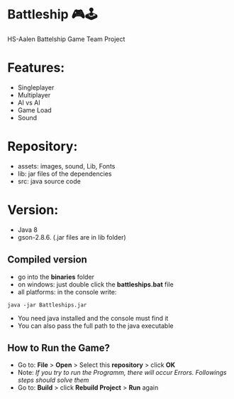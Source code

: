 # Battleship 🎮🕹
HS-Aalen Battelship Game Team Project

# Features:
- Singleplayer
- Multiplayer
- AI vs AI
- Game Load
- Sound

# Repository:
<ul>
    <li>assets: images, sound, Lib, Fonts</li>
    <li>lib: jar files of the dependencies</li>
    <li>src: java source code</li>
</ul>

# Version:
<ul>
    <li>Java 8</li>
    <li>gson-2.8.6. (.jar files are in lib folder)</li>
</ul>

## Compiled version

- go into the **binaries** folder
- on windows: just double click the **battleships.bat** file
- all platforms: in the console write:
```shell script
java -jar Battleships.jar
```
- You need java installed and the console must find it
- You can also pass the full path to the java executable

## How to Run the Game?
- Go to: **File** > **Open** > Select this **repository** > click **OK**
- Note: *If you try to run the Programm, there will occur Errors. Followings steps should solve them*
- Go to: **Build** > click **Rebuild Project** > **Run** again

